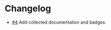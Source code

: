 # Changelog

- [#4] Add collected documentation and badges.

[#4]: https://github.com/warehouseai/feedsme-api-client/pull/4
